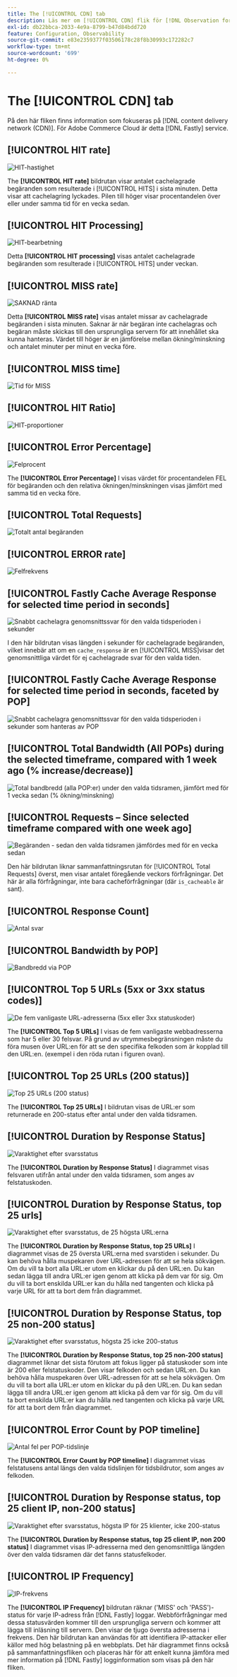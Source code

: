 ```yaml
---
title: The [!UICONTROL CDN] tab
description: Läs mer om [!UICONTROL CDN] flik för [!DNL Observation for Adobe Commerce].
exl-id: db22bbca-2033-4e9a-8799-b47d84bdd720
feature: Configuration, Observability
source-git-commit: e83e2359377f03506178c28f8b30993c172282c7
workflow-type: tm+mt
source-wordcount: '699'
ht-degree: 0%

---
```


# The [!UICONTROL CDN] tab

På den här fliken finns information som fokuseras på [!DNL content delivery network (CDN)]. För Adobe Commerce Cloud är detta [!DNL Fastly] service.

## [!UICONTROL HIT rate]

![HIT-hastighet](../../assets/tools/observation-for-adobe-commerce/cdn-tab-1.png)

The **[!UICONTROL HIT rate]** bildrutan visar antalet cachelagrade begäranden som resulterade i [!UICONTROL HITS] i sista minuten. Detta visar att cachelagring lyckades. Pilen till höger visar procentandelen över eller under samma tid för en vecka sedan.

## [!UICONTROL HIT Processing]

![HIT-bearbetning](../../assets/tools/observation-for-adobe-commerce/cdn-tab-2.png)

Detta **[!UICONTROL HIT processing]** visas antalet cachelagrade begäranden som resulterade i [!UICONTROL HITS] under veckan.

## [!UICONTROL MISS rate]

![SAKNAD ränta](../../assets/tools/observation-for-adobe-commerce/cdn-tab-3.png)

Detta **[!UICONTROL MISS rate]** visas antalet missar av cachelagrade begäranden i sista minuten. Saknar är när begäran inte cachelagras och begäran måste skickas till den ursprungliga servern för att innehållet ska kunna hanteras. Värdet till höger är en jämförelse mellan ökning/minskning och antalet minuter per minut en vecka före.

## [!UICONTROL MISS time]

![Tid för MISS](../../assets/tools/observation-for-adobe-commerce/cdn-tab-4.png)

## [!UICONTROL HIT Ratio]

![HIT-proportioner](../../assets/tools/observation-for-adobe-commerce/cdn-tab-5.png)

## [!UICONTROL Error Percentage]

![Felprocent](../../assets/tools/observation-for-adobe-commerce/cdn-tab-6.png)

The **[!UICONTROL Error Percentage]** I visas värdet för procentandelen FEL för begäranden och den relativa ökningen/minskningen visas jämfört med samma tid en vecka före.

## [!UICONTROL Total Requests]

![Totalt antal begäranden](../../assets/tools/observation-for-adobe-commerce/cdn-tab-7.png)

## [!UICONTROL ERROR rate]

![Felfrekvens](../../assets/tools/observation-for-adobe-commerce/cdn-tab-8.png)

## [!UICONTROL Fastly Cache Average Response for selected time period in seconds]

![Snabbt cachelagra genomsnittssvar för den valda tidsperioden i sekunder](../../assets/tools/observation-for-adobe-commerce/cdn-tab-9.png)

I den här bildrutan visas längden i sekunder för cachelagrade begäranden, vilket innebär att om en `cache_response` är en [!UICONTROL MISS]visar det genomsnittliga värdet för ej cachelagrade svar för den valda tiden.

## [!UICONTROL Fastly Cache Average Response for selected time period in seconds, faceted by POP]

![Snabbt cachelagra genomsnittssvar för den valda tidsperioden i sekunder som hanteras av POP](../../assets/tools/observation-for-adobe-commerce/cdn-tab-10.png)

## [!UICONTROL Total Bandwidth (All POPs) during the selected timeframe, compared with 1 week ago (% increase/decrease)]

![Total bandbredd (alla POP:er) under den valda tidsramen, jämfört med för 1 vecka sedan (% ökning/minskning)](../../assets/tools/observation-for-adobe-commerce/cdn-tab-11.png)

## [!UICONTROL Requests – Since selected timeframe compared with one week ago]

![Begäranden - sedan den valda tidsramen jämfördes med för en vecka sedan](../../assets/tools/observation-for-adobe-commerce/cdn-tab-12.png)

Den här bildrutan liknar sammanfattningsrutan för [!UICONTROL Total Requests] överst, men visar antalet föregående veckors förfrågningar. Det här är alla förfrågningar, inte bara cacheförfrågningar (där `is_cacheable` är sant).

## [!UICONTROL Response Count]

![Antal svar](../../assets/tools/observation-for-adobe-commerce/cdn-tab-13.png)

## [!UICONTROL Bandwidth by POP]

![Bandbredd via POP](../../assets/tools/observation-for-adobe-commerce/cdn-tab-14.png)

## [!UICONTROL Top 5 URLs (5xx or 3xx status codes)]

![De fem vanligaste URL-adresserna (5xx eller 3xx statuskoder)](../../assets/tools/observation-for-adobe-commerce/cdn-tab-15.gif)

The **[!UICONTROL Top 5 URLs]** I visas de fem vanligaste webbadresserna som har 5 eller 30 felsvar. På grund av utrymmesbegränsningen måste du föra musen över URL:en för att se den specifika felkoden som är kopplad till den URL:en. (exempel i den röda rutan i figuren ovan).

## [!UICONTROL Top 25 URLs (200 status)]

![Top 25 URLs (200 status)](../../assets/tools/observation-for-adobe-commerce/cdn-tab-16.gif)

The **[!UICONTROL Top 25 URLs]** I bildrutan visas de URL:er som returnerade en 200-status efter antal under den valda tidsramen.

## [!UICONTROL Duration by Response Status]

![Varaktighet efter svarsstatus](../../assets/tools/observation-for-adobe-commerce/cdn-tab-17.png)

The **[!UICONTROL Duration by Response Status]** I diagrammet visas felsvaren utifrån antal under den valda tidsramen, som anges av felstatuskoden.

## [!UICONTROL Duration by Response Status, top 25 urls]

![Varaktighet efter svarsstatus, de 25 högsta URL:erna](../../assets/tools/observation-for-adobe-commerce/cdn-tab-18.gif)

The **[!UICONTROL Duration by Response Status, top 25 URLs]** I diagrammet visas de 25 översta URL:erna med svarstiden i sekunder. Du kan behöva hålla muspekaren över URL-adressen för att se hela sökvägen. Om du vill ta bort alla URL:er utom en klickar du på den URL:en. Du kan sedan lägga till andra URL:er igen genom att klicka på dem var för sig. Om du vill ta bort enskilda URL:er kan du hålla ned tangenten och klicka på varje URL för att ta bort dem från diagrammet.

## [!UICONTROL Duration by Response Status, top 25 non-200 status]

![Varaktighet efter svarsstatus, högsta 25 icke 200-status](../../assets/tools/observation-for-adobe-commerce/cdn-tab-19.gif)

The **[!UICONTROL Duration by Response Status, top 25 non-200 status]** diagrammet liknar det sista förutom att fokus ligger på statuskoder som inte är 200 eller felstatuskoder. Den visar felkoden och sedan URL:en. Du kan behöva hålla muspekaren över URL-adressen för att se hela sökvägen. Om du vill ta bort alla URL:er utom en klickar du på den URL:en. Du kan sedan lägga till andra URL:er igen genom att klicka på dem var för sig. Om du vill ta bort enskilda URL:er kan du hålla ned tangenten och klicka på varje URL för att ta bort dem från diagrammet.

## [!UICONTROL Error Count by POP timeline]

![Antal fel per POP-tidslinje](../../assets/tools/observation-for-adobe-commerce/cdn-tab-20.png)

The **[!UICONTROL Error Count by POP timeline]** I diagrammet visas felstatusens antal längs den valda tidslinjen för tidsbildrutor, som anges av felkoden.

## [!UICONTROL Duration by Response status, top 25 client IP, non-200 status]

![Varaktighet efter svarsstatus, högsta IP för 25 klienter, icke 200-status](../../assets/tools/observation-for-adobe-commerce/cdn-tab-21.gif)

The **[!UICONTROL Duration by Response status, top 25 client IP, non 200 status]** I diagrammet visas IP-adresserna med den genomsnittliga längden över den valda tidsramen där det fanns statusfelkoder.

## [!UICONTROL IP Frequency]

![IP-frekvens](../../assets/tools/observation-for-adobe-commerce/cdn-tab-22.jpeg)

The **[!UICONTROL IP Frequency]** bildrutan räknar (&#39;MISS&#39; och &#39;PASS&#39;)-status för varje IP-adress från [!DNL Fastly] loggar. Webbförfrågningar med dessa statusvärden kommer till den ursprungliga servern och kommer att lägga till inläsning till servern. Den visar de tjugo översta adresserna i frekvens. Den här bildrutan kan användas för att identifiera IP-attacker eller källor med hög belastning på en webbplats. Det här diagrammet finns också på sammanfattningsfliken och placeras här för att enkelt kunna jämföra med mer information på [!DNL Fastly] logginformation som visas på den här fliken.
